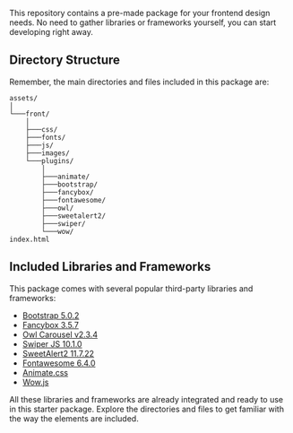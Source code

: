 
This repository contains a pre-made package for your frontend design needs. No need to gather libraries or frameworks yourself, you can start developing right away.

## Directory Structure

Remember, the main directories and files included in this package are:

```plaintext
assets/
│
└───front/
    │
    ├───css/
    ├───fonts/
    ├───js/
    ├───images/
    └───plugins/
        │
        ├───animate/
        ├───bootstrap/
        ├───fancybox/
        ├───fontawesome/
        ├───owl/
        ├───sweetalert2/
        ├───swiper/
        └───wow/
index.html
```


## Included Libraries and Frameworks

This package comes with several popular third-party libraries and frameworks:

* [Bootstrap 5.0.2](https://getbootstrap.com/)
* [Fancybox 3.5.7](https://fancyapps.com/fancybox/3/)
* [Owl Carousel v2.3.4](https://owlcarousel2.github.io/OwlCarousel2/)
* [Swiper JS 10.1.0](https://swiperjs.com/)
* [SweetAlert2 11.7.22](https://sweetalert2.github.io/)
* [Fontawesome 6.4.0](https://fontawesome.com/)
* [Animate.css](https://animate.style/)
* [Wow.js](https://wowjs.uk/)

All these libraries and frameworks are already integrated and ready to use in this starter package. Explore the directories and files to get familiar with the way the elements are included.

